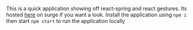 This is a quick application showing off react-spring and react gestures. Its hosted [here](dvl-gng.surge.sh) on surge if you want a look. Install the application using `npm i` then start `npm start` to run the application locally
